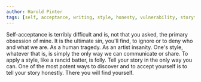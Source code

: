 ```yaml
---
author: Harold Pinter
tags: [self, acceptance, writing, style, honesty, vulnerability, storytelling]
---
```

Self-acceptance is terribly difficult and is, not that you asked, the primary obsession of mine. It is the ultimate sin, you'll find, to ignore or to deny who and what we are. As a human tragedy. As an artist insanity. One's style, whatever that is, is simply the only way we can communicate or share. To apply a style, like a rancid batter, is folly. Tell your story in the only way you can. One of the most potent ways to discover and to accept yourself is to tell your story honestly. There you will find yourself.
